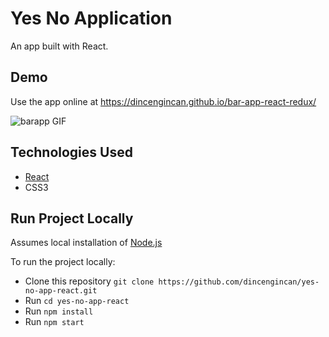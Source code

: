 # Yes No Application

An app built with React.

## Demo

Use the app online at https://dincengincan.github.io/bar-app-react-redux/

![barapp GIF](demo/barapp.gif)

## Technologies Used

- [React](https://reactjs.org/)
- CSS3

## Run Project Locally

Assumes local installation of [Node.js](https://nodejs.org)

To run the project locally:

- Clone this repository `git clone https://github.com/dincengincan/yes-no-app-react.git`
- Run `cd yes-no-app-react`
- Run `npm install`
- Run `npm start`
